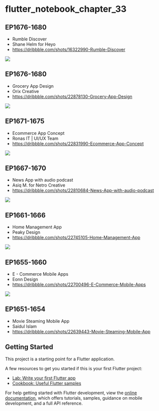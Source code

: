 # flutter_notebook_chapter_33

## EP1676-1680

- Rumble Discover
- Shane Helm for Heyo
- https://dribbble.com/shots/16322990-Rumble-Discover

<img src="https://cdn.dribbble.com/users/37585/screenshots/16322990/media/3582ea647e7141f04186741ea32a00b0.png"/>

## EP1676-1680

- Grocery App Design
- Orix Creative
- https://dribbble.com/shots/22878130-Grocery-App-Design

<img src="https://cdn.dribbble.com/userupload/10915845/file/original-78681147db2c2377b26985300334a460.png?resize=1600x1200"/>

## EP1671-1675

- Ecommerce App Concept
- Ronas IT | UI/UX Team
- https://dribbble.com/shots/22831990-Ecommerce-App-Concept

<img src="https://cdn.dribbble.com/userupload/10794465/file/original-daae01ae03375d390e5adbf586cc1b99.png?resize=1600x1200"/>

## EP1667-1670

- News App with audio podcast
- Asiq M. for Netro Creative
- https://dribbble.com/shots/22810684-News-App-with-audio-podcast

<img src="https://cdn.dribbble.com/userupload/10735521/file/original-cbf22b1d4a3b690f11912274723c10fd.jpg?resize=1600x1200"/>

## EP1661-1666

- Home Management App
- Peaky Design
- https://dribbble.com/shots/22745105-Home-Management-App

<img src="https://cdn.dribbble.com/userupload/10560106/file/original-dd79e44d9116be3b0297c4dbcca36494.png?resize=1600x1200"/>

## EP1655-1660

- E - Commerce Mobile Apps
- Eonn Design
- https://dribbble.com/shots/22700496-E-Commerce-Mobile-Apps

<img src="https://cdn.dribbble.com/userupload/10191980/file/original-ce28ac2e8fd71f44b9ff39f6d848e106.png?resize=1600x1200"/>

## EP1651-1654

- Movie Steaming Mobile App
- Saidul Islam
- https://dribbble.com/shots/22639443-Movie-Steaming-Mobile-App

## Getting Started

This project is a starting point for a Flutter application.

A few resources to get you started if this is your first Flutter project:

- [Lab: Write your first Flutter app](https://docs.flutter.dev/get-started/codelab)
- [Cookbook: Useful Flutter samples](https://docs.flutter.dev/cookbook)

For help getting started with Flutter development, view the
[online documentation](https://docs.flutter.dev/), which offers tutorials,
samples, guidance on mobile development, and a full API reference.
